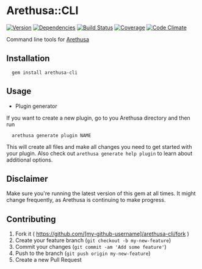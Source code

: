 # Arethusa::CLI

[![Version](http://allthebadges.io/latin-language-toolkit/arethusa_plugin_generator/badge_fury.png)](http://allthebadges.io/latin-language-toolkit/arethusa_plugin_generator/badge_fury)
[![Dependencies](http://allthebadges.io/latin-language-toolkit/arethusa_plugin_generator/gemnasium.png)](http://allthebadges.io/latin-language-toolkit/arethusa_plugin_generator/gemnasium)
[![Build Status](http://allthebadges.io/latin-language-toolkit/arethusa_plugin_generator/travis.png)](http://allthebadges.io/latin-language-toolkit/arethusa_plugin_generator/travis)
[![Coverage](http://allthebadges.io/latin-language-toolkit/arethusa_plugin_generator/coveralls.png)](http://allthebadges.io/latin-language-toolkit/arethusa_plugin_generator/coveralls)
[![Code Climate](http://allthebadges.io/latin-language-toolkit/arethusa_plugin_generator/code_climate.png)](http://allthebadges.io/latin-language-toolkit/arethusa_plugin_generator/code_climate)

Command line tools for [Arethusa](http://github.com/latin-language-toolkit/arethusa)

## Installation

```
  gem install arethusa-cli
```

## Usage

- Plugin generator

If you want to create a new plugin, go to you Arethusa directory and
then run

```
  arethusa generate plugin NAME
```

This will create all files and make all changes you need to get started with your plugin. Also check out `arethusa generate help plugin` to learn about additional options.


## Disclaimer

Make sure you're running the latest version of this gem at all times. It
might change frequently, as Arethusa is continuing to make progress.


## Contributing

1. Fork it ( https://github.com/[my-github-username]/arethusa-cli/fork )
2. Create your feature branch (`git checkout -b my-new-feature`)
3. Commit your changes (`git commit -am 'Add some feature'`)
4. Push to the branch (`git push origin my-new-feature`)
5. Create a new Pull Request
